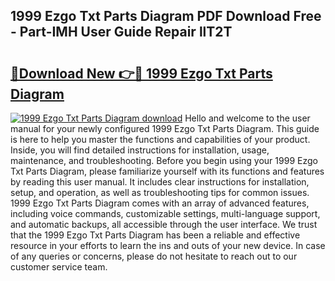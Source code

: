 ## 1999 Ezgo Txt Parts Diagram PDF Download Free - Part-IMH User Guide Repair llT2T

# <h2><a href="http://dfknlc.blite.top/?on=1999+Ezgo+Txt+Parts+Diagram">🔗Download New 👉🔴 1999 Ezgo Txt Parts Diagram</a></h2>

[![1999 Ezgo Txt Parts Diagram download](https://i.imgur.com/lujVjoI.png)](http://dfknlc.blite.top/?on=1999+Ezgo+Txt+Parts+Diagram)
Hello and welcome to the user manual for your newly configured 1999 Ezgo Txt Parts Diagram. This guide is here to help you master the functions and capabilities of your product. Inside, you will find detailed instructions for installation, usage, maintenance, and troubleshooting. Before you begin using your 1999 Ezgo Txt Parts Diagram, please familiarize yourself with its functions and features by reading this user manual. It includes clear instructions for installation, setup, and operation, as well as troubleshooting tips for common issues. 1999 Ezgo Txt Parts Diagram comes with an array of advanced features, including voice commands, customizable settings, multi-language support, and automatic backups, all accessible through the user interface. We trust that the 1999 Ezgo Txt Parts Diagram has been a reliable and effective resource in your efforts to learn the ins and outs of your new device. In case of any queries or concerns, please do not hesitate to reach out to our customer service team.
